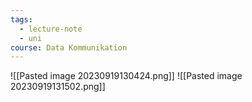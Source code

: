 ```yaml
---
tags:
  - lecture-note
  - uni
course: Data Kommunikation
---
```

![[Pasted image 20230919130424.png]]
![[Pasted image 20230919131502.png]]
